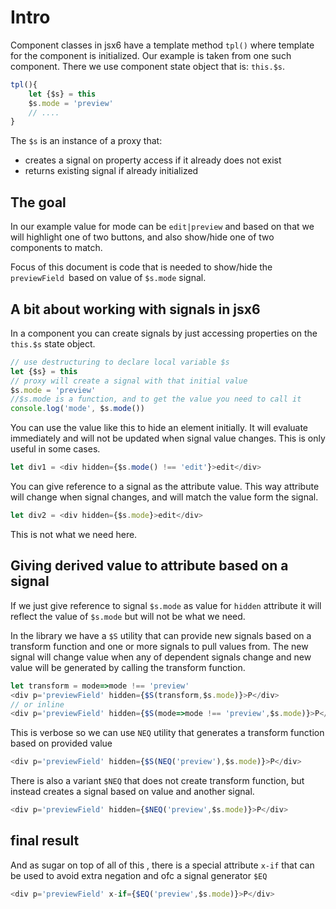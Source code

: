 # Intro

Component classes in jsx6 have a template method `tpl()` where template for the component is initialized. Our example is taken from one such component. There we use component state object that is: `this.$s`. 

```js
tpl(){
	let {$s} = this
	$s.mode = 'preview'
	// ....
}
```

The `$s` is an instance of a proxy that:

- creates a signal on property access if it already does not exist
- returns existing signal if already initialized

## The goal

In our example value for mode can be `edit|preview` and based on that we will highlight one of two buttons, and also show/hide one of two components to match.

Focus of this document is code that is needed to show/hide  the `previewField `based on value of `$s.mode` signal.

## A bit about working with signals in jsx6 

In a component you can create signals by just accessing properties on the `this.$s` state object.

```js
// use destructuring to declare local variable $s
let {$s} = this 
// proxy will create a signal with that initial value
$s.mode = 'preview' 
//$s.mode is a function, and to get the value you need to call it
console.log('mode', $s.mode())
```

You can use the value like this to hide an element initially. It will evaluate immediately and will not be updated when signal value changes. This is only useful in some cases.

```js
let div1 = <div hidden={$s.mode() !== 'edit'}>edit</div>
```

You can give reference to a signal as the attribute value. This way attribute will change when signal changes, and will match the value form the signal.

```js
let div2 = <div hidden={$s.mode}>edit</div>
```
This is not what we need here.


## Giving derived value to attribute based on a signal

If we just give reference to signal `$s.mode` as value for `hidden` attribute it will reflect the value of `$s.mode` but will not be what we need. 

In the library we have a `$S` utility that can provide new signals based on a transform function and one or more signals to pull values from. The new signal will change value when any of dependent signals change and new value will be generated by calling the transform function.

```js
let transform = mode=>mode !== 'preview'
<div p='previewField' hidden={$S(transform,$s.mode)}>P</div>
// or inline
<div p='previewField' hidden={$S(mode=>mode !== 'preview',$s.mode)}>P</div>
```

This is verbose so we can use `NEQ` utility that generates a transform function based on provided value

```js
<div p='previewField' hidden={$S(NEQ('preview'),$s.mode)}>P</div>
```

There is also a variant `$NEQ` that does not create transform function, but instead creates a signal based on value and another signal.
```js
<div p='previewField' hidden={$NEQ('preview',$s.mode)}>P</div>
```

## final result

And as sugar on top of all of this , there is a special attribute `x-if` that can be used to avoid extra negation and ofc a signal generator `$EQ`

```js
<div p='previewField' x-if={$EQ('preview',$s.mode)}>P</div>
```


